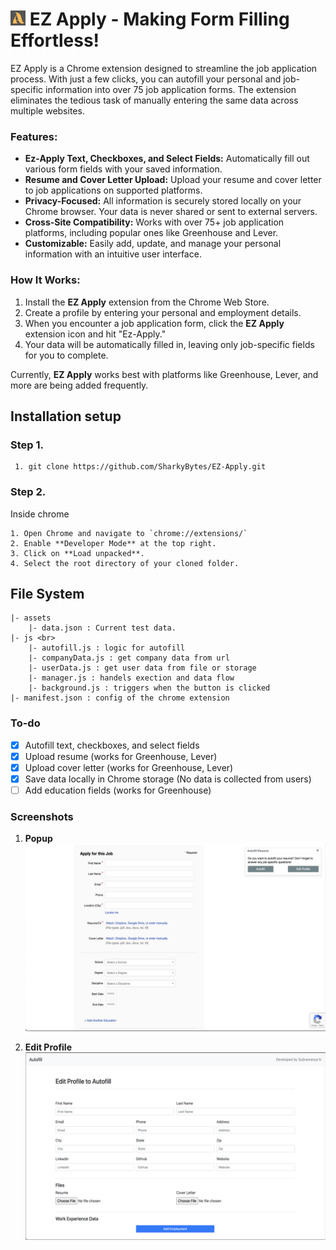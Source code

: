 # <img src="img/logo_128x128.png" alt="logo" style="width:24px;"/> EZ Apply - Making Form Filling Effortless!

EZ Apply is a Chrome extension designed to streamline the job application process. With just a few clicks, you can autofill your personal and job-specific information into over 75 job application forms. The extension eliminates the tedious task of manually entering the same data across multiple websites.

### Features:
- **Ez-Apply Text, Checkboxes, and Select Fields:** Automatically fill out various form fields with your saved information.
- **Resume and Cover Letter Upload:** Upload your resume and cover letter to job applications on supported platforms.
- **Privacy-Focused:** All information is securely stored locally on your Chrome browser. Your data is never shared or sent to external servers.
- **Cross-Site Compatibility:** Works with over 75+ job application platforms, including popular ones like Greenhouse and Lever.
- **Customizable:** Easily add, update, and manage your personal information with an intuitive user interface.

### How It Works:
1. Install the **EZ Apply** extension from the Chrome Web Store.
2. Create a profile by entering your personal and employment details.
3. When you encounter a job application form, click the **EZ Apply** extension icon and hit "Ez-Apply."
4. Your data will be automatically filled in, leaving only job-specific fields for you to complete.

Currently, **EZ Apply** works best with platforms like Greenhouse, Lever, and more are being added frequently.

## Installation setup 
### Step 1.
```
 1. git clone https://github.com/SharkyBytes/EZ-Apply.git

```
### Step 2.
Inside chrome
```
1. Open Chrome and navigate to `chrome://extensions/`
2. Enable **Developer Mode** at the top right.
3. Click on **Load unpacked**.
4. Select the root directory of your cloned folder.
```

## File System
```
|- assets
    |- data.json : Current test data. 
|- js <br>
    |- autofill.js : logic for autofill
    |- companyData.js : get company data from url
    |- userData.js : get user data from file or storage
    |- manager.js : handels exection and data flow
    |- background.js : triggers when the button is clicked
|- manifest.json : config of the chrome extension  
```

### To-do
- [x] Autofill text, checkboxes, and select fields
- [x] Upload resume (works for Greenhouse, Lever)
- [x] Upload cover letter (works for Greenhouse, Lever)
- [x] Save data locally in Chrome storage (No data is collected from users)
- [ ] Add education fields (works for Greenhouse)

### Screenshots
1. **Popup**  
   ![Popup](img/popup.png)

2. **Edit Profile**  
   ![Edit Profile](img/editprofile.png)
